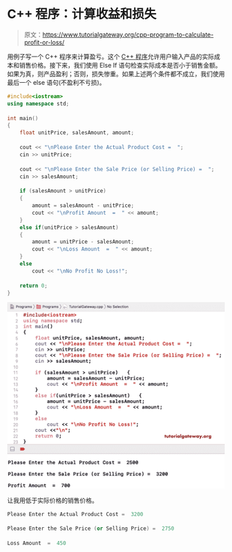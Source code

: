 # C++ 程序：计算收益和损失

> 原文：<https://www.tutorialgateway.org/cpp-program-to-calculate-profit-or-loss/>

用例子写一个 C++ 程序来计算盈亏。这个 [C++ 程序](https://www.tutorialgateway.org/cpp-programs/)允许用户输入产品的实际成本和销售价格。接下来，我们使用 Else If 语句检查实际成本是否小于销售金额。如果为真，则产品盈利；否则，损失惨重。如果上述两个条件都不成立，我们使用最后一个 else 语句(不盈利不亏损)。

```cpp
#include<iostream>
using namespace std;

int main()
{
	float unitPrice, salesAmount, amount;

	cout << "\nPlease Enter the Actual Product Cost =  ";
	cin >> unitPrice;

	cout << "\nPlease Enter the Sale Price (or Selling Price) =  ";
	cin >> salesAmount;

	if (salesAmount > unitPrice)
  	{
  		amount = salesAmount - unitPrice;
  		cout << "\nProfit Amount  =  " << amount;
  	}
  	else if(unitPrice > salesAmount)
    {
    	amount = unitPrice - salesAmount;
  		cout << "\nLoss Amount  =  " << amount;
	}
  	else
    	cout << "\nNo Profit No Loss!";

 	return 0;
}
```

![C++ Program to Calculate Profit or Loss 1](img/f8373626dce734a779a19683d7240a61.png)

让我用低于实际价格的销售价格。

```cpp
Please Enter the Actual Product Cost =  3200

Please Enter the Sale Price (or Selling Price) =  2750

Loss Amount  =  450
```